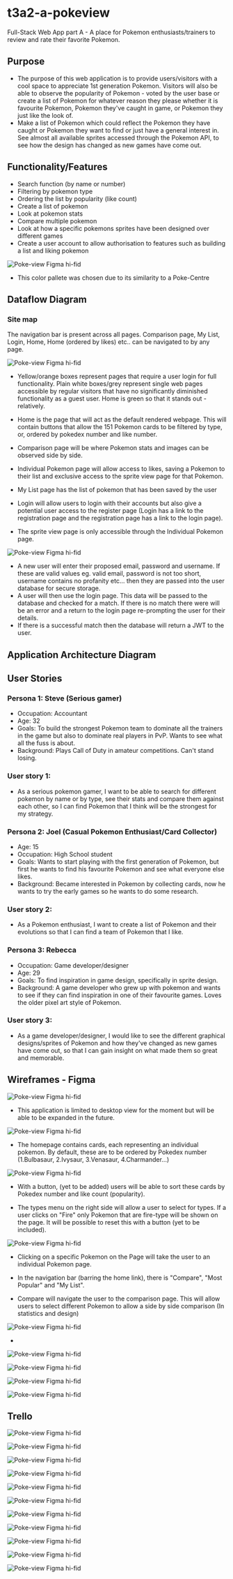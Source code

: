 # t3a2-a-pokeview
Full-Stack Web App part A - A place for Pokemon enthusiasts/trainers to review and rate their favorite Pokemon.

## Purpose
- The purpose of this web application is to provide users/visitors with a cool space to appreciate 1st generation Pokemon. Visitors will also be able to observe the popularity of Pokemon - voted by the user base or create a list of Pokemon for whatever reason they please whether it is favourite Pokemon, Pokemon they've caught in game, or Pokemon they just like the look of.
- Make a list of Pokemon which could reflect the Pokemon they have caught or Pokemon they want to find or just have a general interest in. 
See almost all available sprites accessed through the Pokemon API, to see how the design has changed as new games have come out.

## Functionality/Features
- Search function (by name or number)
- Filtering by pokemon type
- Ordering the list by popularity (like count)
- Create a list of pokemon
- Look at pokemon stats
- Compare multiple pokemon
- Look at how a specific pokemons sprites have been designed over different games
- Create a user account to allow authorisation to features such as building a list and liking pokemon

![Poke-view Figma hi-fid](./Color%20Pallete.JPG)

- This color pallete was chosen due to its similarity to a Poke-Centre

## Dataflow Diagram

### Site map
The navigation bar is present across all pages.
Comparison page, My List, Login, Home, Home (ordered by likes) etc.. can be navigated to by any page.

![Poke-view Figma hi-fid](./Dataflow%20Diagram.JPG)

- Yellow/orange boxes represent pages that require a user login for full functionality. Plain white boxes/grey represent single web pages accessible by regular visitors that have no significantly diminished functionality as a guest user. Home is green so that it stands out - relatively.

- Home is the page that will act as the default rendered webpage. This will contain buttons that allow the 151 Pokemon cards to be filtered by type, or, ordered by pokedex number and like number. 
- Comparison page will be where Pokemon stats and images can be observed side by side.
- Individual Pokemon page will allow access to likes, saving a Pokemon to their list and exclusive access to the sprite view page for that Pokemon. 
- My List page has the list of pokemon that has been saved by the user
- Login will allow users to login with their accounts but also give a potential user access to the register page (Login has a link to the registration page and the registration page has a link to the login page).
- The sprite view page is only accessible through the Individual Pokemon page.

![Poke-view Figma hi-fid](./Dataflow%20Diagram%20(User%20verification).JPG)

- A new user will enter their proposed email, password and username. If these are valid values eg. valid email, password is not too short, username contains no profanity etc... then they are passed into the user database for secure storage.
- A user will then use the login page. This data will be passed to the database and checked for a match. If there is no match there were will be an error and a return to the login page re-prompting the user for their details.
- If there is a successful match then the database will return a JWT to the user.

## Application Architecture Diagram


## User Stories

### Persona 1: Steve (Serious gamer)
- Occupation: Accountant
- Age: 32
- Goals: To build the strongest Pokemon team to dominate all the trainers in the game but also to dominate real players in PvP. Wants to see what all the fuss is about.
- Background: Plays Call of Duty in amateur competitions. Can't stand losing.

### User story 1: 
- As a serious pokemon gamer, I want to be able to search for different pokemon by name or by type, see their stats and compare them against each other, so I can find Pokemon that I think will be the strongest for my strategy.

### Persona 2: Joel (Casual Pokemon Enthusiast/Card Collector) 
- Age: 15
- Occupation: High School student
- Goals: Wants to start playing with the first generation of Pokemon, but first he wants to find his favourite Pokemon and see what everyone else likes.
- Background: Became interested in Pokemon by collecting cards, now he wants to try the early games so he wants to do some research.

### User story 2: 
- As a Pokemon enthusiast, I want to create a list of Pokemon and their evolutions so that I can find a team of Pokemon that I like.

### Persona 3: Rebecca 
- Occupation: Game developer/designer
- Age: 29
- Goals: To find inspiration in game design, specifically in sprite design.
- Background: A game developer who grew up with pokemon and wants to see if they can find inspiration in one of their favourite games. Loves the older pixel art style of Pokemon.
  
### User story 3: 
- As a game developer/designer, I would like to see the different graphical designs/sprites of Pokemon and how they've changed as new games have come out, so that I can gain insight on what made them so great and memorable.

## Wireframes - Figma

![Poke-view Figma hi-fid](./Poke-view%20Figma%20hi-fid.JPG)

- This application is limited to desktop view for the moment but will be able to be expanded in the future.

![Poke-view Figma hi-fid](./Poke-view%20Default.JPG)

- The homepage contains cards, each representing an individual pokemon. By default, these are to be ordered by Pokedex number (1.Bulbasaur, 2.Ivysaur, 3.Venasaur, 4.Charmander...)

![Poke-view Figma hi-fid](./Poke-view%20Home%20(Sorting%20by%20most%20liked).JPG)

- With a button, (yet to be added) users will be able to sort these cards by Pokedex number and like count (popularity). 

- The types menu on the right side will allow a user to select for types. If a user clicks on "Fire" only Pokemon that are fire-type will be shown on the page. It will be possible to reset this with a button (yet to be included).


![Poke-view Figma hi-fid](./Poke-view%20Pokemon%20single%20page.JPG)

- Clicking on a specific Pokemon on the Page will take the user to an individual Pokemon page.

- In the navigation bar (barring the home link), there is "Compare", "Most Popular" and "My List". 

- Compare will navigate the user to the comparison page. This will allow users to select different Pokemon to allow a side by side comparison (In statistics and design)

![Poke-view Figma hi-fid](./Poke-view%20Comparison.JPG)

- 




![Poke-view Figma hi-fid](./Poke-view%20Pokemon%20sprite%20view.JPG)



![Poke-view Figma hi-fid](./Poke-view%20My%20List.JPG)

![Poke-view Figma hi-fid](./Poke-view%20Login.JPG)

![Poke-view Figma hi-fid](./Poke-view%20Register.JPG)

## Trello

![Poke-view Figma hi-fid](./Trello%20board%20(Kanban).JPG)

![Poke-view Figma hi-fid](./R1%20-%20Description%20of%20your%20website.JPG)

![Poke-view Figma hi-fid](./R4%20-%20User%20stories.JPG)

![Poke-view Figma hi-fid](./R5%20-%20Wireframes.JPG)



![Poke-view Figma hi-fid](./Trello%20board%20(Kanban)%20(In-progress).JPG)

![Poke-view Figma hi-fid](./R4%20-%20User%20stories%20(DOING).JPG)

![Poke-view Figma hi-fid](./R5%20-%20Wireframes%20(DOING).JPG)




![Poke-view Figma hi-fid](./Trello%20board%20(Kanban)%20(In-progress%202).JPG)

![Poke-view Figma hi-fid](./Trello%20board%20(Kanban)%20(In-progress%203).JPG)

![Poke-view Figma hi-fid](./Trello%20board%20(Kanban)%20(In-progress%204).JPG)

![Poke-view Figma hi-fid](./Trello%20board%20(Kanban)%20finished.JPG)


